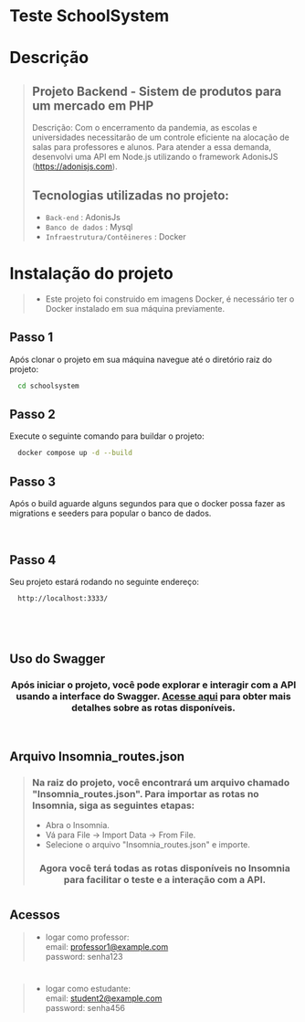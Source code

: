 # Teste SchoolSystem


# Descrição

>
>
> ## Projeto Backend - Sistem de produtos para um mercado em PHP
>
>Descrição: Com o encerramento da pandemia, as escolas e universidades necessitarão de um controle eficiente na alocação de salas para professores e alunos. Para atender a essa demanda, desenvolvi uma API em Node.js utilizando o framework AdonisJS (https://adonisjs.com).
>
>
> ## Tecnologias utilizadas no projeto:
>  - `Back-end` : AdonisJs
>  - `Banco de dados` : Mysql
>  - `Infraestrutura/Contêineres` : Docker
>
>#

# Instalação do projeto

> - Este projeto foi construido em imagens Docker, é necessário ter o Docker instalado em sua máquina previamente.

 ## Passo 1
   Após clonar o projeto em sua máquina navegue até o diretório raiz do projeto:
```bash
  cd schoolsystem
```

 ## Passo 2
   Execute o seguinte comando para buildar o projeto:
```bash
  docker compose up -d --build
```

 ## Passo 3
   Após o build aguarde alguns segundos para que o docker possa fazer as migrations e seeders para popular o banco de dados.

<br>


 ## Passo 4
   Seu projeto estará rodando no seguinte endereço:
```bash
  http://localhost:3333/
```

#
<br>
 
 ## Uso do Swagger
 <h3 align="center">Após iniciar o projeto, você pode explorar e interagir com a API usando a interface do Swagger. <a href="http://localhost:3333/docs">Acesse aqui</a> para obter mais detalhes sobre as rotas disponíveis.</h3>

<br>

## Arquivo Insomnia_routes.json

>
> ### Na raiz do projeto, você encontrará um arquivo chamado "Insomnia_routes.json". Para importar as rotas no Insomnia, siga as seguintes etapas:
> - Abra o Insomnia.
> - Vá para File -> Import Data -> From File.
> - Selecione o arquivo "Insomnia_routes.json" e importe.
> <h3 align="center">Agora você terá todas as rotas disponíveis no Insomnia para facilitar o teste e a interação com a API.</h3>
>
>#

## Acessos

> - logar como professor: <br>
> email: professor1@example.com <br>
> password: senha123

#

> - logar como estudante: <br>
> email: student2@example.com <br>
> password: senha456
#
